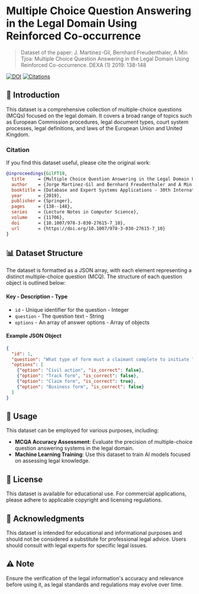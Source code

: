 # Multiple Choice Question Answering in the Legal Domain Using Reinforced Co-occurrence

> Dataset of the paper: J. Martinez-Gil, Bernhard Freudenthaler, A Min Tjoa: Multiple Choice Question Answering in the Legal Domain Using Reinforced Co-occurrence. DEXA (1) 2019: 138-148

[![DOI](https://img.shields.io/badge/DOI-10.1007%2F978--3--030--27615--7_10-blue)](https://doi.org/10.1007/978-3-030-27615-7_10) [![Citations](https://img.shields.io/badge/citations-9-blue)](https://scholar.google.com/citations?view_op=view_citation&hl=en&citation_for_view=X1pRUYcAAAAJ:ndLnGcHYRF0C)

## 📖 Introduction
This dataset is a comprehensive collection of multiple-choice questions (MCQs) focused on the legal domain. It covers a broad range of topics such as European Commission procedures, legal document types, court system processes, legal definitions, and laws of the European Union and United Kingdom. 

### Citation
If you find this dataset useful, please cite the original work:

```bibtex
@inproceedings{GilFT19,
  title     = {Multiple Choice Question Answering in the Legal Domain Using Reinforced Co-occurrence},
  author    = {Jorge Martinez-Gil and Bernhard Freudenthaler and A Min Tjoa},
  booktitle = {Database and Expert Systems Applications - 30th International Conference, {DEXA} 2019, Linz, Austria, August 26-29, 2019, Proceedings, Part {I}},
  year      = {2019},
  publisher = {Springer},
  pages     = {138--148},
  series    = {Lecture Notes in Computer Science},
  volume    = {11706},
  doi       = {10.1007/978-3-030-27615-7_10},
  url       = {https://doi.org/10.1007/978-3-030-27615-7_10}
}
```

## 📊 Dataset Structure
The dataset is formatted as a JSON array, with each element representing a distinct multiple-choice question (MCQ). The structure of each question object is outlined below:

#### Key - Description - Type
- `id` - Unique identifier for the question - Integer
- `question` - The question text - String
- `options` - An array of answer options - Array of objects

#### Example JSON Object
```json
{
  "id": 1,
  "question": "What type of form must a claimant complete to initiate legal action in a civil court?",
  "options": [
    {"option": "Civil action", "is_correct": false},
    {"option": "Track form", "is_correct": false},
    {"option": "Claim form", "is_correct": true},
    {"option": "Business form", "is_correct": false}
  ]
}
```

## 🚀 Usage

This dataset can be employed for various purposes, including:

-   **MCQA Accuracy Assessment**: Evaluate the precision of multiple-choice question answering systems in the legal domain.
-   **Machine Learning Training**: Use this dataset to train AI models focused on assessing legal knowledge.

## 📜 License

This dataset is available for educational use. For commercial applications, please adhere to applicable copyright and licensing regulations.

## 🙏 Acknowledgments

This dataset is intended for educational and informational purposes and should not be considered a substitute for professional legal advice. Users should consult with legal experts for specific legal issues.

## ⚠️ Note

Ensure the verification of the legal information's accuracy and relevance before using it, as legal standards and regulations may evolve over time.
